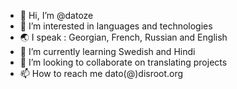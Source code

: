 - 👋 Hi, I’m @datoze
- 👀 I’m interested in languages and technologies 
- 🌏 I speak : Georgian, French, Russian and English
- 🌱 I’m currently learning Swedish and Hindi
- 💞️ I’m looking to collaborate on translating projects 
- 📫 How to reach me dato(@)disroot.org 

<!---
datoze/datoze is a ✨ special ✨ repository because its `README.md` (this file) appears on your GitHub profile.
You can click the Preview link to take a look at your changes.
--->
